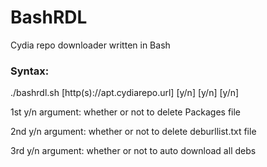 # BashRDL
Cydia repo downloader written in Bash


### Syntax:
./bashrdl.sh [http(s)://apt.cydiarepo.url] [y/n] [y/n] [y/n]

1st y/n argument: whether or not to delete Packages file

2nd y/n argument: whether or not to delete deburllist.txt file

3rd y/n argument: whether or not to auto download all debs
